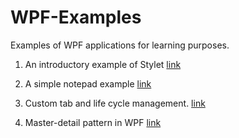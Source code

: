 # WPF-Examples
Examples of WPF applications for learning purposes.

1. An introductory example of Stylet [link](https://github.com/ShuhuaGao/WPF-Examples/tree/WPFNotepad/StyletStarter)

2. A simple notepad example [link](https://github.com/ShuhuaGao/WPF-Examples/tree/WPFNotepad/Notepad)

3. Custom tab and life cycle management. [link](https://github.com/ShuhuaGao/WPF-Examples/tree/CustomTab/CustomTab)

4. Master-detail pattern in WPF [link]()